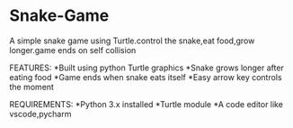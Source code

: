 # Snake-Game
A simple snake game using Turtle.control the snake,eat food,grow longer.game ends on self collision


FEATURES:
*Built using python Turtle graphics
*Snake grows longer after eating food
*Game ends when snake eats itself
*Easy arrow key controls the moment

REQUIREMENTS:
*Python 3.x installed
*Turtle module
*A code editor like vscode,pycharm

